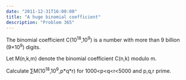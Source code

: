 ```yaml
---
date: "2011-12-31T16:00:00"
title: "A huge binomial coefficient"
description: "Problem 365"
---
```


<p>
The binomial coefficient C(10<sup>18</sup>,10<sup>9</sup>) is a number with more than 9 billion (9×10<sup>9</sup>) digits.
</p>
<p>
Let M(n,k,m) denote the binomial coefficient C(n,k) modulo m.
</p>
<p>
Calculate ∑M(10<sup>18</sup>,10<sup>9</sup>,p*q*r) for 1000&lt;p&lt;q&lt;r&lt;5000 and p,q,r prime.
</p>

